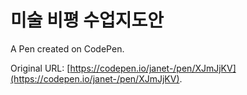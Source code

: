 # 미술 비평 수업지도안

A Pen created on CodePen.

Original URL: [https://codepen.io/janet-/pen/XJmJjKV](https://codepen.io/janet-/pen/XJmJjKV).

